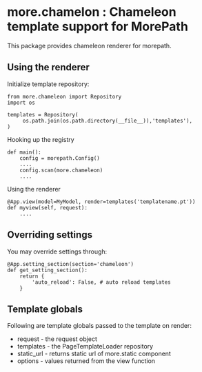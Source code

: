 more.chamelon : Chameleon template support for MorePath
========================================================

This package provides chameleon renderer for morepath. 

Using the renderer
------------------------

Initialize template repository:

    from more.chameleon import Repository
    import os

    templates = Repository(
         os.path.join(os.path.directory(__file__)),'templates'),
    )

Hooking up the registry


    def main():
        config = morepath.Config()
        ....
        config.scan(more.chameleon)
        ....

Using the renderer

    @App.view(model=MyModel, render=templates('templatename.pt'))
    def myview(self, request):
        ....



Overriding settings
--------------------

You may override settings through:

    @App.setting_section(section='chameleon')
    def get_setting_section():
        return {
            'auto_reload': False, # auto reload templates
        }

Template globals
-----------------

Following are template globals passed to the template on render:

*   request - the request object
*   templates - the PageTemplateLoader repository
*   static_url - returns static url of more.static component
*   options - values returned from the view function
